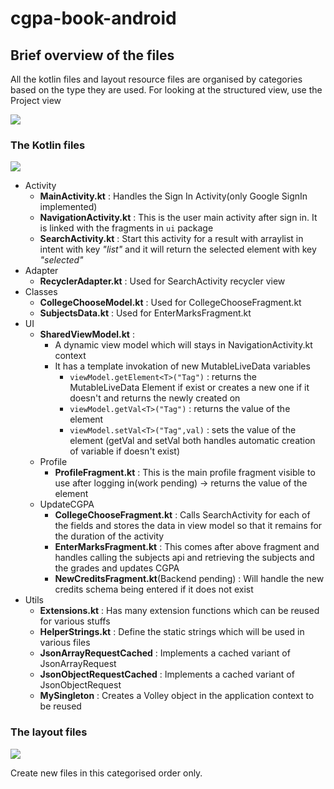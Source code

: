 # cgpa-book-android

## Brief overview of the files

All the kotlin files and layout resource files are organised by categories based on the type they are used.
For looking at the structured view, use the Project view

![](https://github.com/manorit2001/cgpa-book-android/blob/master/static/img/cgpabook_project_view.png)

### The Kotlin files
![](https://github.com/manorit2001/cgpa-book-android/blob/master/static/img/cgpabook_dir_structure_1.png)

- Activity
  - **MainActivity.kt** : Handles the Sign In Activity(only Google SignIn implemented)
  - **NavigationActivity.kt** : This is the user main activity after sign in. It is linked with the fragments in `ui` package
  - **SearchActivity.kt** : Start this activity for a result with arraylist in intent with key *"list"* and it will return the selected element with key *"selected"*
- Adapter
  - **RecyclerAdapter.kt** : Used for SearchActivity recycler view
- Classes
  - **CollegeChooseModel.kt** : Used for CollegeChooseFragment.kt
  - **SubjectsData.kt** : Used for EnterMarksFragment.kt
- UI
  - **SharedViewModel.kt** : 
    - A dynamic view model which will stays in NavigationActivity.kt context
    - It has a template invokation of new MutableLiveData variables
      - `viewModel.getElement<T>("Tag")` : returns the MutableLiveData<T> Element if exist or creates a new one if it doesn't and returns the newly created on
      - `viewModel.getVal<T>("Tag")` : returns the value of the element
      - `viewModel.setVal<T>("Tag",val)` : sets the value of the element
        (getVal and setVal both handles automatic creation of variable if doesn't exist)
  - Profile
    - **ProfileFragment.kt** : This is the main profile fragment visible to use after logging in(work pending) -> returns the value of the element
  - UpdateCGPA
    - **CollegeChooseFragment.kt** : Calls SearchActivity for each of the fields and stores the data in view model so that it remains for the duration of the activity
    - **EnterMarksFragment.kt** : This comes after above fragment and handles calling the subjects api and retrieving the subjects and the grades and updates CGPA
    - **NewCreditsFragment.kt**(Backend pending) : Will handle the new credits schema being entered if it does not exist
 - Utils
    - **Extensions.kt** : Has many extension functions which can be reused for various stuffs
    - **HelperStrings.kt** : Define the static strings which will be used in various files
    - **JsonArrayRequestCached** : Implements a cached variant of JsonArrayRequest
    - **JsonObjectRequestCached** : Implements a cached variant of JsonObjectRequest
    - **MySingleton** : Creates a Volley object in the application context to be reused


### The layout files
![](https://github.com/manorit2001/cgpa-book-android/blob/master/static/img/cgpabook_dir_structure_2.png)

Create new files in this categorised order only.
